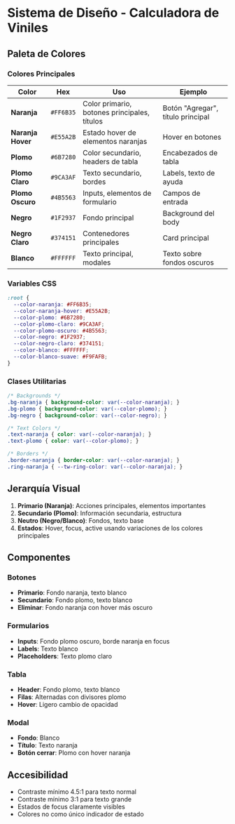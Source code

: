 # Sistema de Diseño - Calculadora de Viniles

## Paleta de Colores

### Colores Principales

| Color | Hex | Uso | Ejemplo |
|-------|-----|-----|---------|
| **Naranja** | `#FF6B35` | Color primario, botones principales, títulos | Botón "Agregar", título principal |
| **Naranja Hover** | `#E55A2B` | Estado hover de elementos naranjas | Hover en botones |
| **Plomo** | `#6B7280` | Color secundario, headers de tabla | Encabezados de tabla |
| **Plomo Claro** | `#9CA3AF` | Texto secundario, bordes | Labels, texto de ayuda |
| **Plomo Oscuro** | `#4B5563` | Inputs, elementos de formulario | Campos de entrada |
| **Negro** | `#1F2937` | Fondo principal | Background del body |
| **Negro Claro** | `#374151` | Contenedores principales | Card principal |
| **Blanco** | `#FFFFFF` | Texto principal, modales | Texto sobre fondos oscuros |

### Variables CSS

```css
:root {
  --color-naranja: #FF6B35;
  --color-naranja-hover: #E55A2B;
  --color-plomo: #6B7280;
  --color-plomo-claro: #9CA3AF;
  --color-plomo-oscuro: #4B5563;
  --color-negro: #1F2937;
  --color-negro-claro: #374151;
  --color-blanco: #FFFFFF;
  --color-blanco-suave: #F9FAFB;
}
```

### Clases Utilitarias

```css
/* Backgrounds */
.bg-naranja { background-color: var(--color-naranja); }
.bg-plomo { background-color: var(--color-plomo); }
.bg-negro { background-color: var(--color-negro); }

/* Text Colors */
.text-naranja { color: var(--color-naranja); }
.text-plomo { color: var(--color-plomo); }

/* Borders */
.border-naranja { border-color: var(--color-naranja); }
.ring-naranja { --tw-ring-color: var(--color-naranja); }
```

## Jerarquía Visual

1. **Primario (Naranja)**: Acciones principales, elementos importantes
2. **Secundario (Plomo)**: Información secundaria, estructura
3. **Neutro (Negro/Blanco)**: Fondos, texto base
4. **Estados**: Hover, focus, active usando variaciones de los colores principales

## Componentes

### Botones
- **Primario**: Fondo naranja, texto blanco
- **Secundario**: Fondo plomo, texto blanco
- **Eliminar**: Fondo naranja con hover más oscuro

### Formularios
- **Inputs**: Fondo plomo oscuro, borde naranja en focus
- **Labels**: Texto blanco
- **Placeholders**: Texto plomo claro

### Tabla
- **Header**: Fondo plomo, texto blanco
- **Filas**: Alternadas con divisores plomo
- **Hover**: Ligero cambio de opacidad

### Modal
- **Fondo**: Blanco
- **Título**: Texto naranja
- **Botón cerrar**: Plomo con hover naranja

## Accesibilidad

- Contraste mínimo 4.5:1 para texto normal
- Contraste mínimo 3:1 para texto grande
- Estados de focus claramente visibles
- Colores no como único indicador de estado